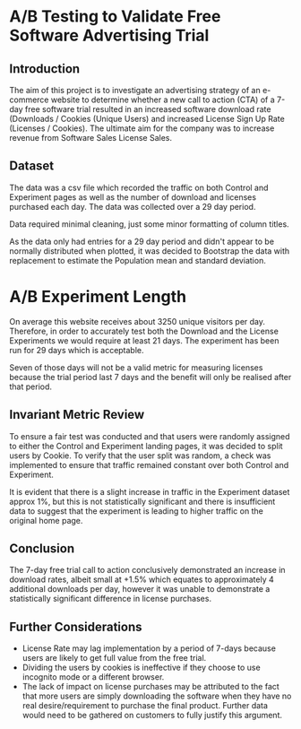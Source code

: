 # A/B Testing to Validate Free Software Advertising Trial

## Introduction
The aim of this project is to investigate an advertising strategy of an e-commerce website to determine whether a new call to action (CTA) of a 7-day free software trial resulted in an increased software download rate (Downloads / Cookies (Unique Users) and increased License Sign Up Rate (Licenses / Cookies). The ultimate aim for the company was to increase revenue from Software Sales License Sales.

## Dataset
The data was a csv file which recorded the traffic on both Control and Experiment pages as well as the number of download and licenses purchased each day. The data was collected over a 29 day period.

Data required minimal cleaning, just some minor formatting of column titles.

As the data only had entries for a 29 day period and didn't appear to be normally distributed when plotted, it was decided to Bootstrap the data with replacement to estimate the Population mean and standard deviation.

# A/B Experiment Length

On average this website receives about 3250 unique visitors per day. Therefore, in order to accurately test both the Download and the License Experiments we would require at least 21 days. The experiment has been run for 29 days which is acceptable.

Seven of those days will not be a valid metric for measuring licenses because the trial period last 7 days and the benefit will only be realised after that period.

## Invariant Metric Review
To ensure a fair test was conducted and that users were randomly assigned to either the Control and Experiment landing pages, it was decided to split users by Cookie. To verify that the user split was random, a check was implemented to ensure that traffic remained constant over both Control and Experiment.

It is evident that there is a slight increase in traffic in the Experiment dataset approx 1%, but this is not statistically significant and there is insufficient data to suggest that the experiment is leading to higher traffic on the original home page.

## Conclusion
The 7-day free trial call to action conclusively demonstrated an increase in download rates, albeit small at +1.5% which equates to approximately 4 additional downloads per day, however it was unable to demonstrate a statistically significant difference in license purchases.

## Further Considerations
- License Rate may lag implementation by a period of 7-days because users are likely to get full value from the free trial.
- Dividing the users by cookies is ineffective if they choose to use incognito mode or a different browser.
- The lack of impact on license purchases may be attributed to the fact that more users are simply downloading the software when they have no real desire/requirement to purchase the final product. Further data would need to be gathered on customers to fully justify this argument.
